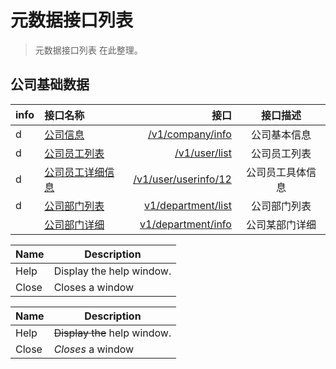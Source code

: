 # 元数据接口列表

> 元数据接口列表 在此整理。 

## 公司基础数据

| info | 接口名称 |  接口  |  接口描述  |
|:-- | :-- | ----:| :--: |
|d| [公司信息](company_info) | [/v1/company/info](company_info)  | 公司基本信息 |
|d| [公司员工列表](user_list)| [/v1/user/list](user_list)  | 公司员工列表  |
|d| [公司员工详细信息](user_userinfo) | [/v1/user/userinfo/12](user_userinfo)  | 公司员工具体信息  |
|d| [公司部门列表](department_list) | [v1/department/list](department_list) |公司部门列表|
| |[公司部门详细](department_info) | [v1/department/info](department_info) |公司某部门详细|



| Name | Description          |
| ------------- | ----------- |
| Help      | Display the help window.|
| Close     | Closes a window     |

| Name | Description          |
| ------------- | ----------- |
| Help      | ~~Display the~~ help window.|
| Close     | _Closes_ a window     |